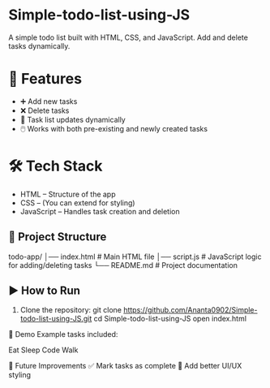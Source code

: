 # Simple-todo-list-using-JS
A simple todo list built with HTML, CSS, and JavaScript. Add and delete tasks dynamically.

# 🚀 Features
- ➕ Add new tasks  
- ❌ Delete tasks  
- 📜 Task list updates dynamically  
- 🖱️ Works with both pre-existing and newly created tasks  

# 🛠 Tech Stack
- HTML – Structure of the app  
- CSS – (You can extend for styling)  
- JavaScript – Handles task creation and deletion  

## 📂 Project Structure
todo-app/
│── index.html # Main HTML file
│── script.js # JavaScript logic for adding/deleting tasks
└── README.md # Project documentation

## ▶️ How to Run
1. Clone the repository:
git clone https://github.com/Ananta0902/Simple-todo-list-using-JS.git
cd Simple-todo-list-using-JS
open index.html

📌 Demo
Example tasks included:

Eat
Sleep
Code
Walk

🔮 Future Improvements
✅ Mark tasks as complete
🎨 Add better UI/UX styling
